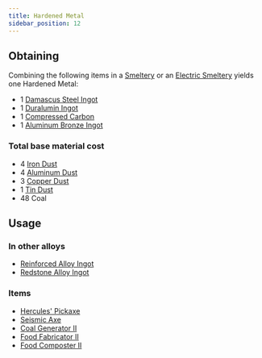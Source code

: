 ```yaml
---
title: Hardened Metal
sidebar_position: 12
---
```


## Obtaining

Combining the following items in a [Smeltery](Smeltery) or an [Electric Smeltery](Electric-Smeltery) yields one Hardened Metal:

* 1 [Damascus Steel Ingot](Damascus-Steel-Ingot)
* 1 [Duralumin Ingot](Duralumin-Ingot)
* 1 [Compressed Carbon](Carbon)
* 1 [Aluminum Bronze Ingot](Aluminum-Bronze-Ingot)

### Total base material cost

* 4 [Iron Dust](Iron-Dust)
* 4 [Aluminum Dust](Aluminum-Dust)
* 3 [Copper Dust](Copper-Dust)
* 1 [Tin Dust](Tin-Dust)
* 48 Coal

## Usage

### In other alloys

* [Reinforced Alloy Ingot](Reinforced-Alloy-Ingot)
* [Redstone Alloy Ingot](Redstone-Alloy-Ingot)

### Items

* [Hercules' Pickaxe](Hercules'-Pickaxe)
* [Seismic Axe](Seismic-Axe)
* [Coal Generator II](Coal-Generator)
* [Food Fabricator II](Food-Fabricator)
* [Food Composter II](Food-Composter)
